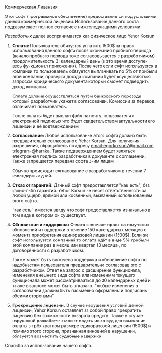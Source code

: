 Коммерческая Лицензия

Этот софт (программное обеспечение) предоставляется под условиями данной коммерческой лицензии. Использование данного софта подразумевает полное согласие с нижеследующими условиями:

*Разработчик* далее воспринимается как физическое лицо Yehor Korsun

1. **Оплата:**
   Пользователь обязуется уплатить 1500$ за право использования данного софта после окончания пробного периода 
   (начало пробного периода тоже согласовывается с разработчиком) продолжительность 31 календарный день (в это время доступен весь функционал приложения).
   После чего если софт используется в компании то пользователь обязуется выплачивать по 5% от прибыли этой компании, проверка дохода компании будет осуществляться
   запросом юридического документа который сможет подвердить доход компании.

   Оплата должна осуществляться путём банковского перевода который разработчик укажет в согласовании.
   Комиссии за перевод оплачивает пользователь.

   После оплаты будет выслан файл на почту пользователя с електронной подписью что будет свидетельством актуальности его лицензии и её подтверждением

2. **Согласование:**
   Любое использование этого софта должно быть предварительно согласовано с Yehor Korsun.
   Для получения разрешения, обращайтесь по адресу email-egorkorsun7@gmail.com telegram-@harnka.
   Также подтверждением будет являться електронная подпись разработчика в документе о соглашении.
   Также запрещается передача софта 3-им лицам

   Обычно происходит согласование с разработчиком в течении 7 календарных дней.

3. **Отказ от гарантий:**
   Данный софт предоставляется "как есть", без каких-либо гарантий. Yehor Korsun не несет ответственности за любой ущерб, прямой или косвенный, вызванный использованием этого софта.

    "как есть" имеется ввиду что софт предоставляется изначально в том виде в котором он существует.
    
4. **Обновления и поддержка:**
   Оплата включает право на получение обновлений и поддержки в течение 150 календарных месяцев с момента приобретения единоразовой лицензии (1500$).
   Если же софт используется компанией то оплата идёт в виде 5% прибыли этой компании раз в месяц или квартал (3 месяца), по договорённости с разработчиком.
   
   Также может быть включена поддержка и обновление софта по надобнастям пользователя предварительно согласовав это с разработчиком.
   Ответ на запрос о расширение функционала, изменения внешнего вида софта или измененмм текущего функционала может рассматривааться до 30 календарных дней и также в запросе может быть отказано.
   "любые изменения в согласовании должны быть письменно оформлены и подписаны обеими сторонами"

5. **Прекращение лицензии:**
   В случае нарушения условий данной лицензии, Yehor Korsun оставляет за собой право прекратить лицензию без возможности возврата средств.
    Также в случае нарушений разработчик может подать иск в суд для взыскания оплаты в трёх кратном размере единоразовой лицензии (1500$) и помимо этого сторона, признанная виновной в нарушении, обязуется возместить судебные издержки.

Спасибо за использование нашего софта.
